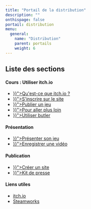 ```yaml
---
title: "Portail de la distribution"
description: ""
onthispage: false
portail: distribution
menu:
  general:
    name: "Distribution"
    parent: portails
    weight: 6
---
```


## Liste des sections

<div id="index-flex-container">
    <section>
    	<h4>Cours : Utiliser itch.io</h4>
        <ul>
          <li><a href="{{< ref "distribution/itch.io/qu-est-ce-que-itch.io.md" >}}">Qu'est-ce que itch.io ?</a></li>
          <li><a href="{{< ref "distribution/itch.io/s-inscrire-sur-le-site.md" >}}">S'inscrire sur le site</a></li>
          <li><a href="{{< ref "distribution/itch.io/publier-un-jeu.md" >}}">Publier un jeu</a></li>
          <li><a href="{{< ref "distribution/itch.io/pour-aller-plus-loin.md" >}}">Pour aller plus loin</a></li>
          <li><a href="{{< ref "distribution/itch.io/utiliser-butler.md" >}}">Utiliser butler</a></li>
        </ul>
    </section>
    <section>
        <h4>Présentation</h4>
        <ul>
          <li><a href="{{< ref "distribution/presentation.md" >}}">Présenter son jeu</a></li>
          <li><a href="{{< ref "distribution/presentation.md" >}}">Enregistrer une vidéo</a></li>
        </ul>
    </section>
    <section>
    	<h4>Publication</h4>
        <ul>
          <li><a href="{{< ref "distribution/site.md" >}}">Créer un site</a></li>
          <li><a href="{{< ref "distribution/presskit.md" >}}">Kit de presse</a></li>
        </ul>
    </section>
    <section>
    	<h4>Liens utiles</h4>
        <ul>
          <li><a href="https://itch.io/">itch.io</a></li>
          <li><a href="https://partner.steamgames.com/">Steamworks</a></li>
        </ul>
    </section>
</div>
